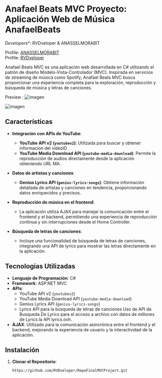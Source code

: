 # Anafael Beats MVC Proyecto: Aplicación Web de Música AnafaelBeats
*Developers**: RVDveloper & ANASSELMORABIT 

Profile: [ANASSELMORABIT](https://github.com/ANASSELMORABIT)  
Profile: [RVDveloper](https://github.com/RVDveloper)

Anafael Beats MVC es una aplicación web desarrollada en C# utilizando el patrón de diseño Modelo-Vista-Controlador (MVC). Inspirada en servicios de streaming de música como Spotify, Anafael Beats MVC busca proporcionar una experiencia completa para la exploración, reproducción y búsqueda de música y letras de canciones.

Preview :
 ![imagen](https://github.com/RVDveloper/RepoFinalMVCProject/assets/147142574/9860f59b-04d3-4092-ba07-2e19c187a475)

 ![imagen](https://github.com/RVDveloper/RepoFinalMVCProject/assets/147142574/71b59740-700b-458d-8cbb-aad3ea7d5128)





## Características

- **Integración con APIs de YouTube**:
  - **YouTube API v2 (`youtubev2`)**: Utilizada para buscar y obtener información del videoID .
  - **YouTube Media Download API (`youtube-media-download`)**: Permite la reproducción de audios directamente desde la aplicación obteniendo URL MA.
  
- **Datos de artistas y canciones**:
  - **Genius Lyrics API (`genius-lyrics-songs`)**: Obtiene información detallada de artistas y canciones en tendencia, proporcionando datos enriquecidos y precisos.

- **Reproducción de música en el frontend**:
  - La aplicación utiliza AJAX para manejar la comunicación entre el frontend y el backend, permitiendo una experiencia de reproducción continua y sin interrupciones desde el Home Controller.

- **Búsqueda de letras de canciones**:
  - Incluye una funcionalidad de búsqueda de letras de canciones, integrando una API de lyrics para mostrar las letras directamente en la aplicación.

## Tecnologías Utilizadas

- **Lenguaje de Programación**: C#
- **Framework**: ASP.NET MVC
- **APIs**:
  - YouTube API v2 (`youtubev2`)
  - YouTube Media Download API (`youtube-media-download`)
  - Genius Lyrics API (`genius-lyrics-songs`)
  - Lyrics API para la búsqueda de letras de canciones Uso de API de Busqueda De Lyrics para el acceso a archivo con datos de millones de Lyrics la API lyrics.ovh.
- **AJAX**: Utilizado para la comunicación asincrónica entre el frontend y el backend, mejorando la experiencia de usuario y la interactividad de la aplicación.

## Instalación

1. **Clonar el Repositorio**:
   ```bash
   https://github.com/RVDveloper/RepoFinalMVCProject.git


